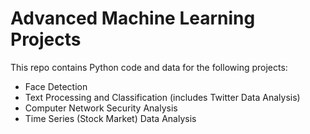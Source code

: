 # Advanced Machine Learning Projects

This repo contains Python code and data for the following projects:

* Face Detection
* Text Processing and Classification (includes Twitter Data Analysis)
* Computer Network Security Analysis
* Time Series (Stock Market) Data Analysis